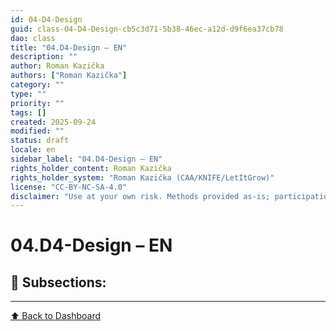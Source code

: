 ```yaml
---
id: 04-D4-Design
guid: class-04-D4-Design-cb5c3d71-5b38-46ec-a12d-d9f6ea37cb78
dao: class
title: "04.D4-Design – EN"
description: ""
author: Roman Kazička
authors: ["Roman Kazička"]
category: ""
type: ""
priority: ""
tags: []
created: 2025-09-24
modified: ""
status: draft
locale: en
sidebar_label: "04.D4-Design – EN"
rights_holder_content: Roman Kazička
rights_holder_system: "Roman Kazička (CAA/KNIFE/LetItGrow)"
license: "CC-BY-NC-SA-4.0"
disclaimer: "Use at your own risk. Methods provided as-is; participation is voluntary and context-aware."
---
```

# 04.D4-Design – EN

## 📁 Subsections:


---
[⬆ Back to Dashboard](../index.md)
